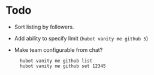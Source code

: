 # Todo

* Sort listing by followers.
* Add ability to specify limit (`hubot vanity me github 5`)
* Make team configurable from chat?

        hubot vanity me github list
        hubot vanity me github set 12345

